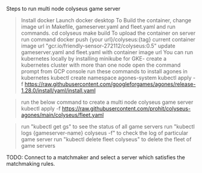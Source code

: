 
Steps to run multi node colyseus game server
   > Install docker
   > Launch docker desktop
   > To Build the container, change image url in Makefile, gameserver.yaml and fleet.yaml and run commands.
        cd colyseus
        make build
   > To upload the container on server run command 
        docker push {your url}/colyseus:{tag}
   > current container image url "gcr.io/friendly-sensor-272112/colyseus:0.5"
   > update gameserver.yaml and fleet.yaml with container image url
   > You can run kubernetes locally by installing minikube
   > for GKE- create a kubernetes cluster with more than one node
   > open the command prompt from GCP console
   > run these commands to install agones in kubernetes
       kubectl create namespace agones-system
       kubectl apply -f https://raw.githubusercontent.com/googleforgames/agones/release-1.28.0/install/yaml/install.yaml

   > run the below command to create a multi node colyseus game server
       kubectl apply -f https://raw.githubusercontent.com/prohit/colyseus-agones/main/colyseus/fleet.yaml

   > run "kubectl get gs" to see the status of all game servers
   > run "kubectl logs {gameserver-name} colyseus -f" to check the log of particular game server
   > run "kubectl delete fleet colyseus" to delete the fleet of game servers


TODO:
Connect to a matchmaker and select a server which satisfies the matchmaking rules.
